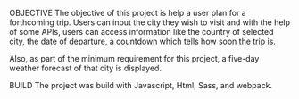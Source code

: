 OBJECTIVE
The objective of this project is help a user plan for a forthcoming trip. Users can input the city they wish to visit and with the help of some APIs, users can access information like the country of selected city, the date of departure, a countdown which tells how soon the trip is.

Also, as part of the minimum requirement for this project, a five-day weather forecast of that city is displayed.

BUILD
The project was build with Javascript, Html, Sass, and webpack.
